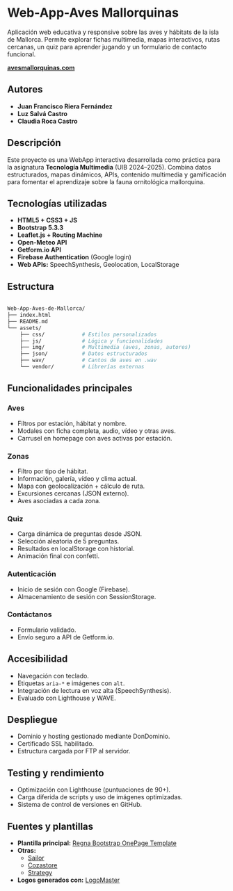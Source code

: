 # Web-App-Aves Mallorquinas

Aplicación web educativa y responsive sobre las aves y hábitats de la isla de Mallorca. Permite explorar fichas multimedia, mapas interactivos, rutas cercanas, un quiz para aprender jugando y un formulario de contacto funcional.

**[avesmallorquinas.com](https://avesmallorquinas.com)**

## Autores
- **Juan Francisco Riera Fernández**
- **Luz Salvá Castro**
- **Claudia Roca Castro**

## Descripción

Este proyecto es una WebApp interactiva desarrollada como práctica para la asignatura **Tecnología Multimedia** (UIB 2024–2025). Combina datos estructurados, mapas dinámicos, APIs, contenido multimedia y gamificación para fomentar el aprendizaje sobre la fauna ornitológica mallorquina.

## Tecnologías utilizadas

- **HTML5 + CSS3 + JS** 
- **Bootstrap 5.3.3**
- **Leaflet.js + Routing Machine**
- **Open-Meteo API**
- **Getform.io API**
- **Firebase Authentication** (Google login)
- **Web APIs:** SpeechSynthesis, Geolocation, LocalStorage

## Estructura

```bash

Web-App-Aves-de-Mallorca/
├── index.html
├── README.md
└── assets/
    ├── css/            # Estilos personalizados
    ├── js/             # Lógica y funcionalidades
    ├── img/            # Multimedia (aves, zonas, autores)
    ├── json/           # Datos estructurados
    ├── wav/            # Cantos de aves en .wav
    └── vendor/         # Librerías externas

```

## Funcionalidades principales

### **Aves**
- Filtros por estación, hábitat y nombre.
- Modales con ficha completa, audio, vídeo y otras aves.
- Carrusel en homepage con aves activas por estación.

### **Zonas**
- Filtro por tipo de hábitat.
- Información, galería, vídeo y clima actual.
- Mapa con geolocalización + cálculo de ruta.
- Excursiones cercanas (JSON externo).
- Aves asociadas a cada zona.

### **Quiz**
- Carga dinámica de preguntas desde JSON.
- Selección aleatoria de 5 preguntas.
- Resultados en localStorage con historial.
- Animación final con confetti.

### **Autenticación**
- Inicio de sesión con Google (Firebase).
- Almacenamiento de sesión con SessionStorage.

### **Contáctanos**
- Formulario validado.
- Envío seguro a API de Getform.io.

## Accesibilidad
- Navegación con teclado.
- Etiquetas `aria-*` e imágenes con `alt`.
- Integración de lectura en voz alta (SpeechSynthesis).
- Evaluado con Lighthouse y WAVE.

## Despliegue
- Dominio y hosting gestionado mediante DonDominio.
- Certificado SSL habilitado.
- Estructura cargada por FTP al servidor.

## Testing y rendimiento
- Optimización con Lighthouse (puntuaciones de 90+).
- Carga diferida de scripts y uso de imágenes optimizadas.
- Sistema de control de versiones en GitHub.

## Fuentes y plantillas

- **Plantilla principal:** [Regna Bootstrap OnePage Template](https://bootstrapmade.com/regna-bootstrap-onepage-template/)
- **Otras:**
  - [Sailor](https://bootstrapmade.com/sailor-free-bootstrap-theme/)
  - [Cozastore](https://themewagon.com/themes/free-html5-ecommerce-website-template/)
  - [Strategy](https://themewagon.com/themes/strategy/)
- **Logos generados con:** [LogoMaster](https://logomaster.ai/)

